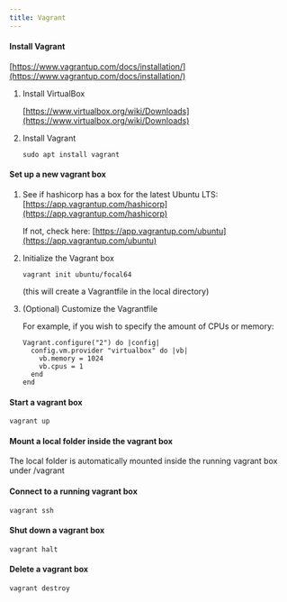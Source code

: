 ```yaml
---
title: Vagrant
---
```


#### Install Vagrant

[https://www.vagrantup.com/docs/installation/](https://www.vagrantup.com/docs/installation/)

1. Install VirtualBox

   [https://www.virtualbox.org/wiki/Downloads](https://www.virtualbox.org/wiki/Downloads)

2. Install Vagrant

   ```
   sudo apt install vagrant
   ```

#### Set up a new vagrant box

1. See if hashicorp has a box for the latest Ubuntu LTS: [https://app.vagrantup.com/hashicorp](https://app.vagrantup.com/hashicorp)

   If not, check here: [https://app.vagrantup.com/ubuntu](https://app.vagrantup.com/ubuntu)

1. Initialize the Vagrant box

   ```
   vagrant init ubuntu/focal64
   ```

   (this will create a Vagrantfile in the local directory)

1. (Optional) Customize the Vagrantfile

   For example, if you wish to specify the amount of CPUs or memory:

   ```
   Vagrant.configure("2") do |config|
     config.vm.provider "virtualbox" do |vb|
       vb.memory = 1024
       vb.cpus = 1
     end
   end
   ```

#### Start a vagrant box

```
vagrant up
```

#### Mount a local folder inside the vagrant box

The local folder is automatically mounted inside the running vagrant box under /vagrant

#### Connect to a running vagrant box

```
vagrant ssh
```

#### Shut down a vagrant box

```
vagrant halt
```

#### Delete a vagrant box

```
vagrant destroy
```
